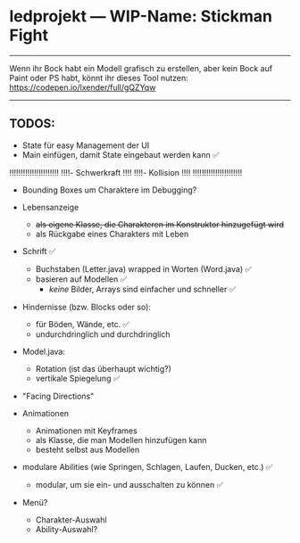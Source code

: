 # ledprojekt — WIP-Name: Stickman Fight

<hr>

Wenn ihr Bock habt ein Modell grafisch zu erstellen, aber kein Bock auf Paint oder PS habt, könnt ihr dieses Tool nutzen:
https://codepen.io/lxender/full/gQZYqw

<hr>

## TODOS:
- State für easy Management der UI
- Main einfügen, damit State eingebaut werden kann ✅

‼️‼️‼️‼️‼️‼️‼️‼️‼️‼️‼️
‼️‼️- Schwerkraft    ‼️‼️
‼️‼️- Kollision      ‼️‼️
‼️‼️‼️‼️‼️‼️‼️‼️‼️‼️‼️

- Bounding Boxes um Charaktere im Debugging?

- Lebensanzeige
    - ~~als eigene Klasse, die Charakteren im Konstruktor hinzugefügt wird~~
    - als Rückgabe eines Charakters mit Leben

- Schrift ✅
    - Buchstaben (Letter.java) wrapped in Worten (Word.java) ✅
    - basieren auf Modellen ✅
        - *keine* Bilder, Arrays sind einfacher und schneller ✅

- Hindernisse (bzw. Blocks oder so):
    - für Böden, Wände, etc. ✅
    - undurchdringlich und durchdringlich

- Model.java:
    - Rotation (ist das überhaupt wichtig?)
    - vertikale Spiegelung ✅

- "Facing Directions"

- Animationen
    - Animationen mit Keyframes
    - als Klasse, die man Modellen hinzufügen kann
    - besteht selbst aus Modellen

- modulare Abilities (wie Springen, Schlagen, Laufen, Ducken, etc.) ✅
    - modular, um sie ein- und ausschalten zu können ✅

- Menü?
    - Charakter-Auswahl
    - Ability-Auswahl?
